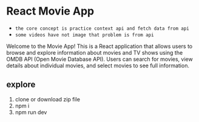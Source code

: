 # React Movie App

- `the core concept is practice context api and fetch data from api`
- `some videos have not image that problem is from api`

Welcome to the Movie App! This is a React application that allows users to browse and explore information about movies and TV shows using the OMDB API (Open Movie Database API). Users can search for movies, view details about individual movies, and select movies to see full information.

## explore

1. clone or download zip file
2. npm i
3. npm run dev
